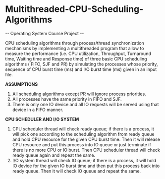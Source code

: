 # Multithreaded-CPU-Scheduling-Algorithms
-- Operating System Course Project --

CPU scheduling algorithms through process/thread synchronization mechanisms by implementing a multithreaded program that allow to measure the performance (i.e. CPU utilization, Throughput, Turnaround time, Waiting time and Response time) of three basic CPU scheduling algorithms ( FIFO, SJF and PR) by simulating the processes whose priority, sequence of CPU burst time (ms) and I/O burst time (ms) given in an input file.

<p><strong>ASSUMPTIONS</strong><br>
  
1.	All scheduling algorithms except PR will ignore process priorities.<br>
2.	All processes have the same priority in FIFO and SJF.<br>
3.	There is only one IO device and all IO requests will be served using that device in a FIFO manner.
</p>

<p><strong>CPU SCHEDULER AND I/O SYSTEM</strong><br>
  
1.	CPU scheduler thread will check ready queue; if there is a process, it will pick one according to the scheduling algorithm from ready queue and hold CPU resource for the given CPU burst time. Then it will release CPU resource and put this process into IO queue or just terminate if there is no more CPU or IO burst. Then CPU scheduler thread will check ready queue again and repeat the same.<br>
2.	 I/O system thread will check IO queue; if there is a process, it will hold IO device for the given IO burst time and then put this process back into ready queue. Then it will check IO queue and repeat the same.
</p>
